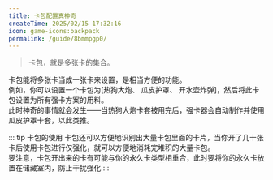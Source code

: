 ```yaml
---
title: 卡包配置真神奇
createTime: 2025/02/15 17:32:16
icon: game-icons:backpack
permalink: /guide/8bmmpgp0/
---
```

> 卡包，就是多张卡的集合。

卡包能将多张卡当成一张卡来设置，是相当方便的功能。  
例如，你可以设置一个卡包为[热狗大炮、 瓜皮护罩、 开水壶炸弹]，然后将此卡包设置为所有强卡方案的用料。  
此时神奇的事情就会发生——当热狗大炮卡套被用完后，强卡器会自动制作并使用瓜皮护罩卡套，以此类推。

::: tip 卡包的使用
卡包还可以方便地识别出大量卡包里面的卡片，当你开了几十张卡后使用卡包进行仅强化，就可以方便地消耗完堆积的大量卡包。  
要注意，卡包开出来的卡有可能与你的永久卡类型相重合，此时要将你的永久卡放置在储藏室内，防止干扰强化
:::